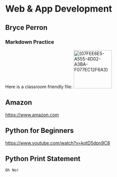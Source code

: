 # Web & App Development
## Bryce Perron
### Markdown Practice
Here is a classroom friendly file:
<img width="121" alt="{07FEE6E5-A555-4D02-A3BA-F077EC12F6A3}" src="https://github.com/user-attachments/assets/a0f8c1a3-8e10-42d3-8339-1590ad0ec7d4">

## Amazon
https://www.amazon.com

## Python for Beginners
https://www.youtube.com/watch?v=kqtD5dpn9C8

## Python Print Statement
`Oh No!`
